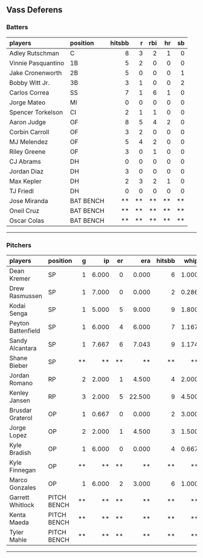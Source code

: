 ## Vass Deferens

### Batters

 
|players            |position  | hitsbb|  r| rbi| hr| sb| 
|:------------------|:---------|------:|--:|---:|--:|--:| 
|Adley Rutschman    |C         |      8|  3|   2|  1|  0| 
|Vinnie Pasquantino |1B        |      5|  2|   0|  0|  0| 
|Jake Cronenworth   |2B        |      5|  0|   0|  0|  1| 
|Bobby Witt Jr.     |3B        |      3|  1|   0|  0|  2| 
|Carlos Correa      |SS        |      7|  1|   6|  1|  0| 
|Jorge Mateo        |MI        |      0|  0|   0|  0|  0| 
|Spencer Torkelson  |CI        |      2|  1|   1|  0|  0| 
|Aaron Judge        |OF        |      8|  5|   4|  2|  0| 
|Corbin Carroll     |OF        |      3|  2|   0|  0|  0| 
|MJ Melendez        |OF        |      5|  4|   2|  0|  0| 
|Riley Greene       |OF        |      3|  0|   1|  0|  0| 
|CJ Abrams          |DH        |      0|  0|   0|  0|  0| 
|Jordan Diaz        |DH        |      3|  0|   0|  0|  0| 
|Max Kepler         |DH        |      2|  3|   2|  1|  0| 
|TJ Friedl          |DH        |      0|  0|   0|  0|  0| 
|Jose Miranda       |BAT BENCH |     **| **|  **| **| **| 
|Oneil Cruz         |BAT BENCH |     **| **|  **| **| **| 
|Oscar Colas        |BAT BENCH |     **| **|  **| **| **| 


* * *

### Pitchers

 
|players            |position    |  g|    ip| er|    era| hitsbb|  whip| so|  w| sv| 
|:------------------|:-----------|--:|-----:|--:|------:|------:|-----:|--:|--:|--:| 
|Dean Kremer        |SP          |  1| 6.000|  0|  0.000|      6| 1.000|  4|  1|  0| 
|Drew Rasmussen     |SP          |  1| 7.000|  0|  0.000|      2| 0.286|  7|  1|  0| 
|Kodai Senga        |SP          |  1| 5.000|  5|  9.000|      9| 1.800|  7|  0|  0| 
|Peyton Battenfield |SP          |  1| 6.000|  4|  6.000|      7| 1.167|  4|  0|  0| 
|Sandy Alcantara    |SP          |  1| 7.667|  6|  7.043|      9| 1.174|  9|  0|  0| 
|Shane Bieber       |SP          | **|    **| **|     **|     **|    **| **| **| **| 
|Jordan Romano      |RP          |  2| 2.000|  1|  4.500|      4| 2.000|  3|  0|  1| 
|Kenley Jansen      |RP          |  3| 2.000|  5| 22.500|      9| 4.500|  1|  0|  1| 
|Brusdar Graterol   |OP          |  1| 0.667|  0|  0.000|      2| 3.000|  0|  0|  0| 
|Jorge Lopez        |OP          |  2| 2.000|  1|  4.500|      3| 1.500|  2|  0|  1| 
|Kyle Bradish       |OP          |  1| 6.000|  0|  0.000|      4| 0.667|  6|  0|  0| 
|Kyle Finnegan      |OP          | **|    **| **|     **|     **|    **| **| **| **| 
|Marco Gonzales     |OP          |  1| 6.000|  2|  3.000|      6| 1.000|  2|  1|  0| 
|Garrett Whitlock   |PITCH BENCH | **|    **| **|     **|     **|    **| **| **| **| 
|Kenta Maeda        |PITCH BENCH | **|    **| **|     **|     **|    **| **| **| **| 
|Tyler Mahle        |PITCH BENCH | **|    **| **|     **|     **|    **| **| **| **| 


* * *


